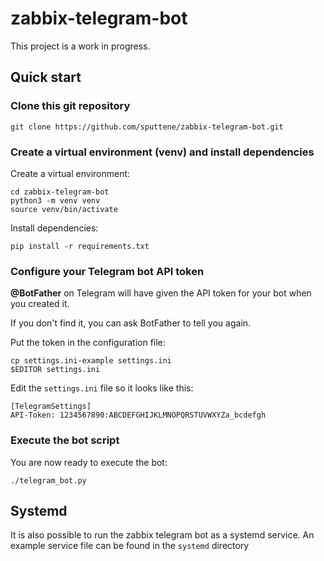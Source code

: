# zabbix-telegram-bot
This project is a work in progress.

## Quick start

### Clone this git repository

```
git clone https://github.com/sputtene/zabbix-telegram-bot.git
```


### Create a virtual environment (venv) and install dependencies

Create a virtual environment:
```
cd zabbix-telegram-bot
python3 -m venv venv
source venv/bin/activate
```

Install dependencies:
```
pip install -r requirements.txt
```


### Configure your Telegram bot API token

**@BotFather** on Telegram will have given the API token for your bot when you
created it.

If you don't find it, you can ask BotFather to tell you again.

Put the token in the configuration file:
```
cp settings.ini-example settings.ini
$EDITOR settings.ini
```

Edit the `settings.ini` file so it looks like this:
```
[TelegramSettings]
API-Token: 1234567890:ABCDEFGHIJKLMNOPQRSTUVWXYZa_bcdefgh
```


### Execute the bot script

You are now ready to execute the bot:
```
./telegram_bot.py
```


## Systemd
It is also possible to run the zabbix telegram bot as a systemd service.
An example service file can be found in the `systemd` directory

